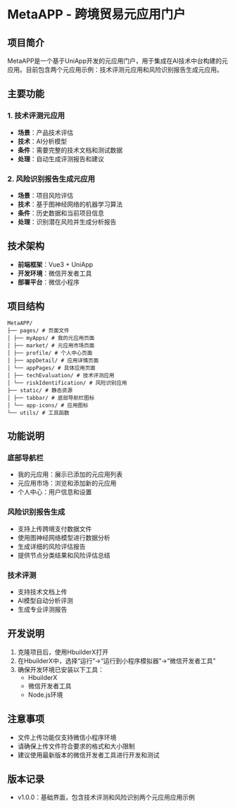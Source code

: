 # MetaAPP - 跨境贸易元应用门户

## 项目简介
MetaAPP是一个基于UniApp开发的元应用门户，用于集成在AI技术中台构建的元应用。目前包含两个元应用示例：技术评测元应用和风险识别报告生成元应用。

## 主要功能
### 1. 技术评测元应用
- **场景**：产品技术评估
- **技术**：AI分析模型
- **条件**：需要完整的技术文档和测试数据
- **处理**：自动生成评测报告和建议

### 2. 风险识别报告生成元应用
- **场景**：项目风险评估
- **技术**：基于图神经网络的机器学习算法
- **条件**：历史数据和当前项目信息
- **处理**：识别潜在风险并生成分析报告

## 技术架构
- **前端框架**：Vue3 + UniApp
- **开发环境**：微信开发者工具
- **部署平台**：微信小程序

## 项目结构

```
MetaAPP/
├── pages/ # 页面文件
│ ├── myApps/ # 我的元应用页面
│ ├── market/ # 元应用市场页面
│ ├── profile/ # 个人中心页面
│ ├── appDetail/ # 应用详情页面
│ └── appPages/ # 具体应用页面
│ ├── techEvaluation/ # 技术评测应用
│ └── riskIdentification/ # 风险识别应用
├── static/ # 静态资源
│ ├── tabbar/ # 底部导航栏图标
│ └── app-icons/ # 应用图标
└── utils/ # 工具函数
```

## 功能说明

### 底部导航栏
- 我的元应用：展示已添加的元应用列表
- 元应用市场：浏览和添加新的元应用
- 个人中心：用户信息和设置

### 风险识别报告生成
- 支持上传跨境支付数据文件
- 使用图神经网络模型进行数据分析
- 生成详细的风险评估报告
- 提供节点分类结果和风险评估总结

### 技术评测
- 支持技术文档上传
- AI模型自动分析评测
- 生成专业评测报告

## 开发说明
1. 克隆项目后，使用HbuilderX打开
2. 在HbuilderX中，选择“运行”->“运行到小程序模拟器”->“微信开发者工具”
3. 确保开发环境已安装以下工具：
   - HbuilderX
   - 微信开发者工具
   - Node.js环境

## 注意事项
- 文件上传功能仅支持微信小程序环境
- 请确保上传文件符合要求的格式和大小限制
- 建议使用最新版本的微信开发者工具进行开发和测试

## 版本记录
- v1.0.0：基础界面，包含技术评测和风险识别两个元应用应用示例